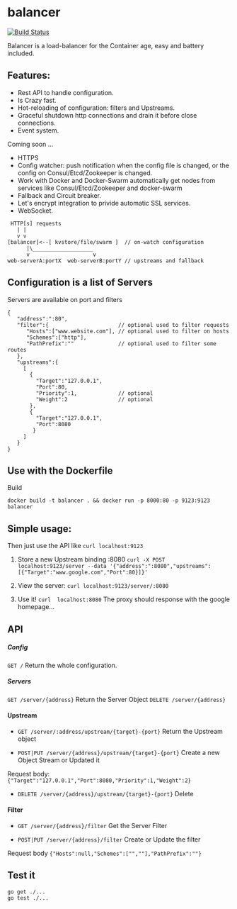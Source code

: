 balancer
========

[![Build Status](https://travis-ci.org/attento/balancer.svg?branch=master)](https://travis-ci.org/attento/balancer) 

Balancer is a load-balancer for the Container age, easy and battery included.

## Features:

- Rest API to handle configuration.
- Is Crazy fast.
- Hot-reloading of configuration: filters and Upstreams. 
- Graceful shutdown http connections and drain it before close connections.
- Event system.

Coming soon ...

- HTTPS
- Config watcher: push notification when the config file is changed, or the config on Consul/Etcd/Zookeeper is changed.
- Work with Docker and Docker-Swarm 
  automatically get nodes from services like Consul/Etcd/Zookeeper and docker-swarm
- Fallback and Circuit breaker.
- Let's encrypt integration to privide automatic SSL services.
- WebSocket.


```
 HTTP[s] requests 
   | |
   v v
[balancer]<--[ kvstore/file/swarm ]  // on-watch configuration
      |\___________________
      v                    v
web-serverA:portX  web-serverB:portY // upstreams and fallback
```

## Configuration is a list of Servers

Servers are available on port and filters

```
{  
   "address":":80",
   "filter":{                      // optional used to filter requests
      "Hosts":["www.website.com"], // optional used to filter on hosts
      "Schemes":["http"],          
      "PathPrefix":""              // optional used to filter some routes
   },
   "upstreams":{  
     [
       { 
         "Target":"127.0.0.1",
         "Port":80,
         "Priority":1,             // optional
         "Weight":2                // optional
       },
       { 
         "Target":"127.0.0.1",
         "Port":8080
        }
     ]
   }
}
```

## Use with the Dockerfile

Build

`docker build -t balancer . && docker run -p 8000:80 -p 9123:9123  balancer`

## Simple usage:

Then just use the API like `curl localhost:9123`

1. Store a new Upstream binding :8080 `curl -X POST  localhost:9123/server --data '{"address":":8080","upstreams":[{"Target":"www.google.com","Port":80}]}'`

2. View the server: `curl localhost:9123/server/:8080` 

3. Use it! `curl  localhost:8080` The proxy should response with the google homepage...

## API

##### Config

`GET /` Return the whole configuration.

##### Servers 

`GET /server/{address}` Return the Server Object
`DELETE /server/{address}`

#### Upstream 

- `GET /server/:address/upstream/{target}-{port}`  Return the Upstream object

- `POST|PUT /server/{address}/upstream/{target}-{port}` Create a new Object Stream or Updated it

Request body: `{"Target":"127.0.0.1","Port":8080,"Priority":1,"Weight":2}`

- `DELETE /server/{address}/upstream/{target}-{port}` Delete

#### Filter 

- `GET /server/{address}/filter` Get the Server Filter

- `POST|PUT /server/{address}/filter` Create or Update the filter


Request body `{"Hosts":null,"Schemes":["",""],"PathPrefix":""}`

## Test it

```
go get ./...
go test ./...
```
